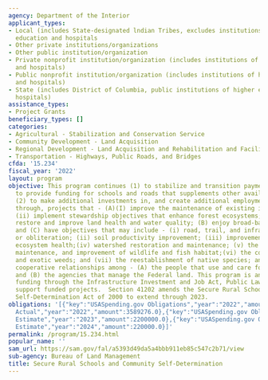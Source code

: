 ```yaml
---
agency: Department of the Interior
applicant_types:
- Local (includes State-designated lndian Tribes, excludes institutions of higher
  education and hospitals
- Other private institutions/organizations
- Other public institution/organization
- Private nonprofit institution/organization (includes institutions of higher education
  and hospitals)
- Public nonprofit institution/organization (includes institutions of higher education
  and hospitals)
- State (includes District of Columbia, public institutions of higher education and
  hospitals)
assistance_types:
- Project Grants
beneficiary_types: []
categories:
- Agricultural - Stabilization and Conservation Service
- Community Development - Land Acquisition
- Regional Development - Land Acquisition and Rehabilitation and Facilities Construction
- Transportation - Highways, Public Roads, and Bridges
cfda: '15.234'
fiscal_year: '2022'
layout: program
objective: This program continues (1) to stabilize and transition payments to counties
  to provide funding for schools and roads that supplements other available funds;
  (2) to make additional investments in, and create additional employment opportunities
  through, projects that - (A)(I) improve the maintenance of existing infrastructure,
  (ii) implement stewardship objectives that enhance forest ecosystems; and (iii)
  restore and improve land health and water quality; (B) enjoy broad-based support;
  and (C) have objectives that may include - (i) road, trail, and infrastructure maintenance
  or obliteration; (ii) soil productivity improvement; (iii) improvements in forest
  ecosystem health;(iv) watershed restoration and maintenance; (v) the restoration,
  maintenance, and improvement of wildlife and fish habitat;(vi) the control of noxious
  and exotic weeds; and (vii) the reestablishment of native species; and (3) to improve
  cooperative relationships among - (A) the people that use and care for Federal land;
  and (B) the agencies that manage the Federal land. This program is anticipating
  funding through the Infrastructure Investment and Job Act, Public Law 117-58 to
  support funded projects.  Section 41202 amends the Secure Rural Schools and Community
  Self-Determination Act of 2000 to extend through 2023.
obligations: '[{"key":"USASpending.gov Obligations","year":"2022","amount":2529467.77},{"key":"SAM.gov
  Actual","year":"2022","amount":3589276.0},{"key":"USASpending.gov Obligations","year":"2023","amount":1767810.15},{"key":"SAM.gov
  Estimate","year":"2023","amount":2200000.0},{"key":"USASpending.gov Obligations","year":"2024","amount":0.0},{"key":"SAM.gov
  Estimate","year":"2024","amount":220000.0}]'
permalink: /program/15.234.html
popular_name: ''
sam_url: https://sam.gov/fal/a5393d49da5a4bbb911eb85c547c2b71/view
sub-agency: Bureau of Land Management
title: Secure Rural Schools and Community Self-Determination
---
```

